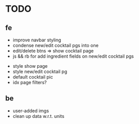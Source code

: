 # TODO

## fe

* improve navbar styling
* condense new/edit cocktail pgs into one
* edit/delete btns => show cocktail page
* js && rb for add ingredient fields on new/edit cocktail pgs
<!-- * nav => partial -->
* style show page
* style new/edit cocktail pg
* default cocktail pic
* idx page filters?

## be

* user-added imgs
* clean up data w.r.t. units
